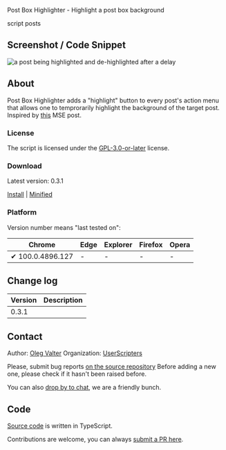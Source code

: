 Post Box Highlighter - Highlight a post box background

script posts


<!-- thumbnail:  -->
<!-- version: 0.3.1 -->
<!-- tag: script -->
<!-- excerpt: Post Box Highlighter is a simple userscript for temporarily highlighting question or answer boxes. -->

## Screenshot / Code Snippet

![a post being highlighted and de-highlighted after a delay](https://i.stack.imgur.com/55TGz.gif)

## About

Post Box Highlighter adds a "highlight" button to every post's action menu that allows one to temprorarily highlight the background of the target post.
    <br>Inspired by [this](https://meta.stackexchange.com/q/377435) MSE post.

### License

The script is licensed under the [GPL-3.0-or-later](https://spdx.org/licenses/GPL-3.0-or-later) license.

### Download

Latest version: 0.3.1

[Install](https://github.com/userscripters/post-box-highlighter/raw/master/dist/modern/index.user.js) | [Minified](https://github.com/userscripters/post-box-highlighter/raw/master/dist/modern/index.min.user.js)

### Platform

Version number means "last tested on":

| Chrome | Edge | Explorer | Firefox | Opera |
| - | - | - | - | - |
| ✔ 100.0.4896.127 | - | - | - | - |

## Change log

| Version    | Description |
| ---------- | ----------- |
| 0.3.1 |             |

## Contact

Author: [Oleg Valter](https://stackoverflow.com/users/11407695)
Organization: [UserScripters](https://github.com/userscripters)

Please, submit bug reports [on the source repository](https://github.com/userscripters/post-box-highlighter/issues)
Before adding a new one, please check if it hasn't been raised before.

You can also [drop by to chat](https://chat.stackoverflow.com/rooms/214345), we are a friendly bunch.

## Code

[Source code](https://github.com/userscripters/post-box-highlighter/blob/master/src/index.ts) is written in TypeScript.

Contributions are welcome, you can always [submit a PR here](https://github.com/userscripters/post-box-highlighter/pulls).